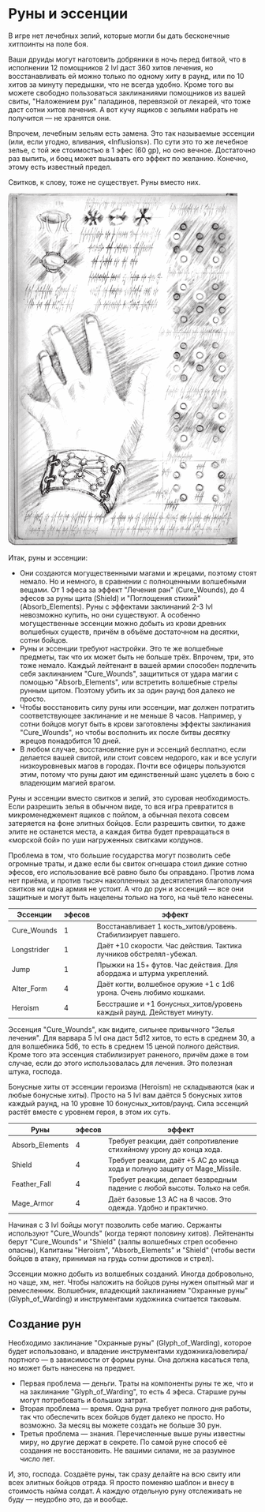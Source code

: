# Руны и эссенции

В игре нет лечебных зелий, которые могли бы дать бесконечные хитпоинты на поле боя.  

Ваши друиды могут наготовить добряники в ночь перед битвой, что в исполнении 12 помощников 2 lvl даст 360 хитов лечения, но восстанавливать ей можно только по одному хиту в раунд, или по 10 хитов за минуту передышки, что не всегда удобно. Кроме того вы можете свободно пользоваться заклинаниями помощников из вашей свиты, "Наложением рук" паладинов, перевязкой от лекарей, что тоже даст сотни хитов лечения. А вот кучу ящиков с зельями набрать не получится — не хранятся они.  

Впрочем, лечебным зельям есть замена. Это так называемые эссенции (или, если угодно, вливания, «Influsions»). По сути это то же лечебное зелье, с той же стоимостью в 1 эфес (60 gp), но оно вечное. Достаточно раз выпить, и боец может вызывать его эффект по желанию. Конечно, этому есть известный предел.  

Свитков, к слову, тоже не существует. Руны вместо них.  

![Рунный щит](/images/runes.png)

Итак, руны и эссенции:  
- Они создаются могущественными магами и жрецами, поэтому стоят немало. Но и немного, в сравнении с полноценными волшебными вещами. От 1 эфеса за эффект "Лечения ран" (Cure_Wounds), до 4 эфесов за руны щита (Shield) и "Поглощения стихий" (Absorb_Elements). Руны с эффектами заклинаний 2-3 lvl невозможно купить, но они существуют. А особенно могущественные эссенции можно добыть из крови древних волшебных существ, причём в объёме достаточном на десятки, сотни бойцов.  
- Руны и эссенции требуют настройки. Это те же волшебные предметы, так что их может быть не больше трёх. Впрочем, три, это тоже немало. Каждый лейтенант в вашей армии способен подлечить себя заклинанием "Cure_Wounds", защититься от удара магии с помощью "Absorb_Elements", или встретить волшебные стрелы рунным щитом. Поэтому убить их за один раунд боя далеко не просто.  
- Чтобы восстановить силу руны или эссенции, маг должен потратить соответствующее заклинание и не меньше 8 часов. Например, у сотни бойцов могут быть в крови заготовлены эффекты заклинания "Cure_Wounds", но чтобы восполнить их после битвы десятку жрецов понадобится 10 дней.
- В любом случае, восстановление рун и эссенций бесплатно, если делается вашей свитой, или стоит совсем недорого, как и все услуги низкоуровневых магов в городах. Почти все офицеры пользуются этим, потому что руны дают им единственный шанс уцелеть в бою с владеющим магией врагом.  

Руны и эссенции вместо свитков и зелий, это суровая необходимость. Если разрешить зелья в обычном виде, то вся игра превратится в микроменеджемент ящиков с пойлом, а обычная пехота совсем затеряется на фоне элитных бойцов. Если разрешить свитки, то даже элите не останется места, а каждая битва будет превращаться в «морской бой» по уши нагруженных свитками колдунов.  

Проблема в том, что большие государства могут позволить себе огромные траты, и даже если бы свиток огнешара стоил дикие сотню эфесов, его использование всё равно было бы оправдано. Против лома нет приёма, и против тысяч накопленных за десятилетия благополучия свитков ни одна армия не устоит. А что до рун и эссенций — все они защитные и могут быть нацелены только на того, на чьё тело нанесены.  

Эссенции          | эфесов  | эффект  
----------------- | ------- | --------------------------------------------------------------------------  
Cure_Wounds       | 1       | Восстанавливает 1 кость_хитов/уровень. Стабилизирует павшего.  
Longstrider       | 1       | Даёт +10 скорости. Час действия. Тактика лучников обстрелял-убежал.  
Jump              | 1       | Прыжки на 15+ футов. Час действия. Для абордажа и штурма укреплений.  
Alter_Form        | 4       | Даёт когти, волшебное оружие +1 с 1d6 урона. Очень любимо кошками.  
Heroism           | 4       | Бесстрашие и +1 бонусных_хитов/уровень каждый раунд. Действует минуту.  

Эссенция "Cure_Wounds", как видите, сильнее привычного "Зелья лечения". Для варвара 5 lvl она даст 5d12 хитов, то есть в среднем 30, а для волшебника 5d6, то есть в среднем 15 ценой полного действия. Кроме того эта эссенция стабилизирует раненого, причём даже в том случае, если до этого использовалась для лечения. Это полезная штука, господа.

Бонусные хиты от эссенции героизма (Heroism) не складываются (как и любые бонусные хиты). Просто на 5 lvl вам даётся 5 бонусных хитов каждый раунд, на 10 уровне 10 бонусных_хитов/раунд. Сила эссенций растёт вместе с уровнем героя, в этом их суть.

Руны              | эфесов  | эффект  
----------------- | ------- | --------------------------------------------------------------------------  
Absorb_Elements   | 4       | Требует реакции, даёт сопротивление стихийному урону до конца хода.  
Shield            | 4       | Требует реакции, даёт +5 AC до конца хода и полную защиту от Mage_Missile.  
Feather_Fall      | 4       | Требует реакции, делает безвредным падение с любой высоты. Только на себя.  
Mage_Armor        | 4       | Даёт базовые 13 AC на 8 часов. Это одежда. Удобно и практично.  

Начиная с 3 lvl бойцы могут позволить себе магию. Сержанты используют "Cure_Wounds" (когда теряют половину хитов). Лейтенанты берут "Cure_Wounds" и "Shield" (залпы волшебных стрел особенно опасны), Капитаны "Heroism", "Absorb_Elements" и "Shield" (чтобы вести бойцов в атаку, принимая на грудь сотни дротиков и стрел).  

Эссенции можно добыть из волшебных созданий. Иногда добровольно, но чаще, хм, нет. Чтобы наложить на бойцов руны нужен опытный маг и ремесленник. Волшебник, владеющий заклинанием "Охранные руны" (Glyph_of_Warding) и инструментами художника считается таковым.  

## Создание рун

Необходимо заклинание "Охранные руны" (Glyph_of_Warding), которое будет использовано, и владение инструментами художника/ювелира/портного — в зависимости от формы руны. Она должна касаться тела, но может быть нанесена на предмет.  

- Первая проблема — деньги. Траты на компоненты руны те же, что и на заклинание "Glyph_of_Warding", то есть 4 эфеса. Старшие руны могут потребовать и больших затрат.  
- Вторая проблема — время. Одна руна требует полного дня работы, так что обеспечить всех бойцов будет далеко не просто. Но возможно. За месяц вы можете создать не больше 30 рун.  
- Третья проблема — знания. Перечисленные выше руны известны миру, но другие держат в секрете. По самой руне способ её создания не восстановить. Не вашими силами, не за разумное число лет.  

И, это, господа. Создаёте руны, так сразу делайте на всю свиту или всех элитных бойцов отряда. Я просто поменяю шаблон и внесу в стоимость найма солдат. А каждую отдельную руну отслеживать не буду — неудобно это, да и вообще.  
